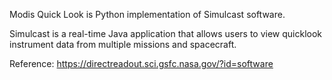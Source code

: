 Modis Quick Look is Python implementation of Simulcast software.

Simulcast is a real-time Java application that allows users to view quicklook instrument data from multiple missions and spacecraft.

Reference: https://directreadout.sci.gsfc.nasa.gov/?id=software
